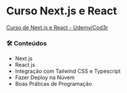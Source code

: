 # Curso Next.js e React 
[Curso de Next.js e React - Udemy/Cod3r](https://www.udemy.com/course/nextjs-e-react)

### 🛠 Conteúdos

- Next js
- React js
- Integração com Tailwind CSS e Typescript
- Fazer Deploy na Núvem
- Boas Práticas de Programação

